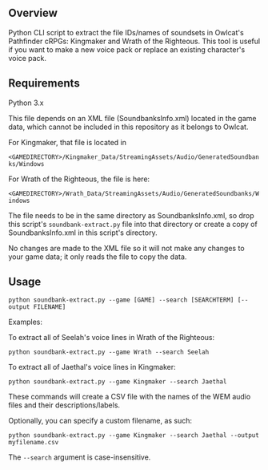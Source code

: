 ## Overview
Python CLI script to extract the file IDs/names of soundsets in Owlcat's Pathfinder cRPGs: Kingmaker and Wrath of the Righteous. This tool is useful if you want to make a new voice pack or replace an existing character's voice pack.

## Requirements
Python 3.x

This file depends on an XML file (SoundbanksInfo.xml) located in the game data, which cannot be included in this repository as it belongs to Owlcat.

For Kingmaker, that file is located in

`<GAMEDIRECTORY>/Kingmaker_Data/StreamingAssets/Audio/GeneratedSoundbanks/Windows`

For Wrath of the Righteous, the file is here:

`<GAMEDIRECTORY>/Wrath_Data/StreamingAssets/Audio/GeneratedSoundbanks/Windows`

The file needs to be in the same directory as SoundbanksInfo.xml, so drop this script's `soundbank-extract.py` file into that directory or create a copy of SoundbanksInfo.xml in this script's directory.

No changes are made to the XML file so it will not make any changes to your game data; it only reads the file to copy the data.

## Usage
`python soundbank-extract.py --game [GAME] --search [SEARCHTERM] [--output FILENAME]`

Examples:

To extract all of Seelah's voice lines in Wrath of the Righteous:

`python soundbank-extract.py --game Wrath --search Seelah`

To extract all of Jaethal's voice lines in Kingmaker:

`python soundbank-extract.py --game Kingmaker --search Jaethal`

These commands will create a CSV file with the names of the WEM audio files and their descriptions/labels.

Optionally, you can specify a custom filename, as such:

`python soundbank-extract.py --game Kingmaker --search Jaethal --output myfilename.csv`

The `--search` argument is case-insensitive.



